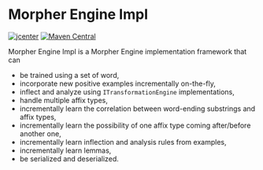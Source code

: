 # Morpher Engine Impl

[![jcenter](https://api.bintray.com/packages/szgabsz91/maven/morpher-engine-impl/images/download.svg)](https://bintray.com/szgabsz91/maven/morpher-engine-impl/_latestVersion)
[![Maven Central](https://maven-badges.herokuapp.com/maven-central/com.github.szgabsz91/morpher-engine-impl/badge.svg)](https://maven-badges.herokuapp.com/maven-central/com.github.szgabsz91/morpher-engine-impl)

Morpher Engine Impl is a Morpher Engine implementation framework that can

* be trained using a set of word,
* incorporate new positive examples incrementally on-the-fly,
* inflect and analyze using `ITransformationEngine` implementations,
* handle multiple affix types,
* incrementally learn the correlation between word-ending substrings and affix types,
* incrementally learn the possibility of one affix type coming after/before another one,
* incrementally learn inflection and analysis rules from examples,
* incrementally learn lemmas,
* be serialized and deserialized.
